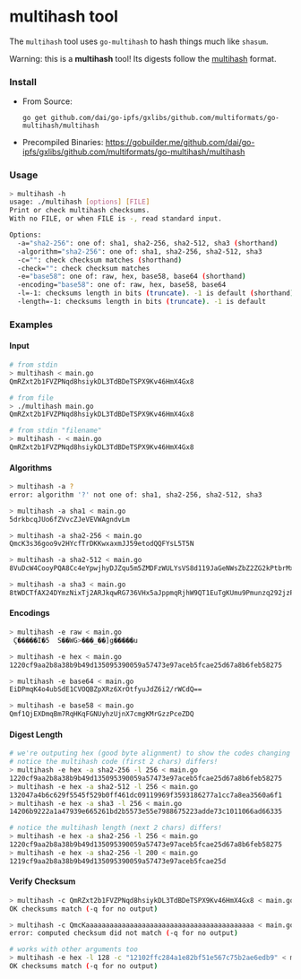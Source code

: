 # multihash tool

The `multihash` tool uses `go-multihash` to hash things much like `shasum`.

Warning: this is a **multihash** tool! Its digests follow the [multihash](https://github.com/dai/go-ipfs/gxlibs/github.com/multiformats/multihash) format.

### Install

- From Source:
    ```
    go get github.com/dai/go-ipfs/gxlibs/github.com/multiformats/go-multihash/multihash
    ```
- Precompiled Binaries: https://gobuilder.me/github.com/dai/go-ipfs/gxlibs/github.com/multiformats/go-multihash/multihash

### Usage

```sh
> multihash -h
usage: ./multihash [options] [FILE]
Print or check multihash checksums.
With no FILE, or when FILE is -, read standard input.

Options:
  -a="sha2-256": one of: sha1, sha2-256, sha2-512, sha3 (shorthand)
  -algorithm="sha2-256": one of: sha1, sha2-256, sha2-512, sha3
  -c="": check checksum matches (shorthand)
  -check="": check checksum matches
  -e="base58": one of: raw, hex, base58, base64 (shorthand)
  -encoding="base58": one of: raw, hex, base58, base64
  -l=-1: checksums length in bits (truncate). -1 is default (shorthand)
  -length=-1: checksums length in bits (truncate). -1 is default
```

### Examples

#### Input

```sh
# from stdin
> multihash < main.go
QmRZxt2b1FVZPNqd8hsiykDL3TdBDeTSPX9Kv46HmX4Gx8

# from file
> ./multihash main.go
QmRZxt2b1FVZPNqd8hsiykDL3TdBDeTSPX9Kv46HmX4Gx8

# from stdin "filename"
> multihash - < main.go
QmRZxt2b1FVZPNqd8hsiykDL3TdBDeTSPX9Kv46HmX4Gx8
```

#### Algorithms

```sh
> multihash -a ?
error: algorithm '?' not one of: sha1, sha2-256, sha2-512, sha3

> multihash -a sha1 < main.go
5drkbcqJUo6fZVvcZJeVEVWAgndvLm

> multihash -a sha2-256 < main.go
QmcK3s36goo9v2HYcfTrDKKwxaxmJJ59etodQQFYsL5T5N

> multihash -a sha2-512 < main.go
8VuDcW4CooyPQA8Cc4eYpwjhyDJZqu5m5ZMDFzWULYsVS8d119JaGeNWsZbZ2ZG2kPtbrMx31MidokCigaD65yUPAs

> multihash -a sha3 < main.go
8tWDCTfAX24DYmzNixTj2ARJkqwRG736VHx5aJppmqRjhW9QT1EuTgKUmu9Pmunzq292jzPKxb2VxSsTXmjFY1HD3B
```

#### Encodings

```sh
> multihash -e raw < main.go
 Ϛ�����I�5  S��WG>���_��]g�����u

> multihash -e hex < main.go
1220cf9aa2b8a38b9b49d135095390059a57473e97aceb5fcae25d67a8b6feb58275

> multihash -e base64 < main.go
EiDPmqK4o4ubSdE1CVOQBZpXRz6XrOtfyuJdZ6i2/rWCdQ==

> multihash -e base58 < main.go
Qmf1QjEXDmqBm7RqHKqFGNUyhzUjnX7cmgKMrGzzPceZDQ
```

#### Digest Length

```sh
# we're outputing hex (good byte alignment) to show the codes changing
# notice the multihash code (first 2 chars) differs!
> multihash -e hex -a sha2-256 -l 256 < main.go
1220cf9aa2b8a38b9b49d135095390059a57473e97aceb5fcae25d67a8b6feb58275
> multihash -e hex -a sha2-512 -l 256 < main.go
132047a4b6c629f5545f529b0ff461dc09119969f3593186277a1cc7a8ea3560a6f1
> multihash -e hex -a sha3 -l 256 < main.go
14206b9222a1a47939e665261bd2b5573e55e7988675223adde73c1011066ad66335

# notice the multihash length (next 2 chars) differs!
> multihash -e hex -a sha2-256 -l 256 < main.go
1220cf9aa2b8a38b9b49d135095390059a57473e97aceb5fcae25d67a8b6feb58275
> multihash -e hex -a sha2-256 -l 200 < main.go
1219cf9aa2b8a38b9b49d135095390059a57473e97aceb5fcae25d
```

#### Verify Checksum

```sh
> multihash -c QmRZxt2b1FVZPNqd8hsiykDL3TdBDeTSPX9Kv46HmX4Gx8 < main.go
OK checksums match (-q for no output)

> multihash -c QmcKaaaaaaaaaaaaaaaaaaaaaaaaaaaaaaaaaaaaaaaaaa < main.go
error: computed checksum did not match (-q for no output)

# works with other arguments too
> multihash -e hex -l 128 -c "12102ffc284a1e82bf51e567c75b2ae6edb9" < main.go
OK checksums match (-q for no output)
```
